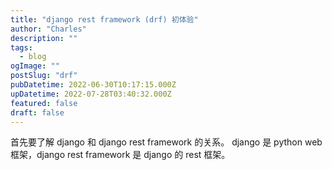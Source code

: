 ```yaml
---
title: "django rest framework (drf) 初体验"
author: "Charles"
description: ""
tags:
  - blog
ogImage: ""
postSlug: "drf"
pubDatetime: 2022-06-30T10:17:15.000Z
upDatetime: 2022-07-28T03:40:32.000Z
featured: false
draft: false
---
```


首先要了解 django 和 django rest framework 的关系。
django 是 python web 框架，django rest framework 是 django 的 rest 框架。
